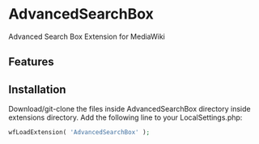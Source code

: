 # AdvancedSearchBox

Advanced Search Box Extension for MediaWiki

## Features


## Installation
Download/git-clone the files inside AdvancedSearchBox directory inside extensions directory.
Add the following line to your LocalSettings.php: 
```php
wfLoadExtension( 'AdvancedSearchBox' );
```

